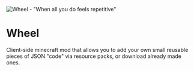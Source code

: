 ![Wheel - "When all you do feels repetitive"](https://cdn.modrinth.com/data/cached_images/e893942d30a3b6161abc5c4b0f67ee12ea38d39f.png)
# Wheel

Client-side minecraft mod that allows you to add your own
small reusable pieces of JSON "code" via resource packs, or
download already made ones.